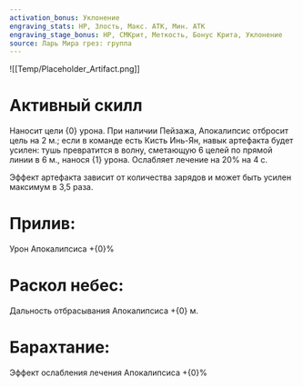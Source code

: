 ```yaml
---
activation_bonus: Уклонение
engraving_stats: HP, Злость, Макс. АТК, Мин. АТК
engraving_stage_bonus: HP, СМКрит, Меткость, Бонус Крита, Уклонение
source: Ларь Мира грез: группа
---
```

![[Temp/Placeholder_Artifact.png]]
# Активный скилл
Наносит цели {0} урона. При наличии Пейзажа, Апокалипсис отбросит цель на 2 м.; если в команде есть Кисть Инь-Ян, навык артефакта будет усилен: тушь превратится в волну, сметающую 6 целей по прямой линии в 6 м., нанося {1} урона. Ослабляет лечение на 20% на 4 с.

Эффект артефакта зависит от количества зарядов и может быть усилен максимум в 3,5 раза.

# Прилив: 
Урон Апокалипсиса +{0}%
# Раскол небес: 
Дальность отбрасывания Апокалипсиса +{0} м.
# Барахтание: 
Эффект ослабления лечения Апокалипсиса +{0}%
